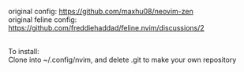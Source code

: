 original config: https://github.com/maxhu08/neovim-zen <br>
original feline config: https://github.com/freddiehaddad/feline.nvim/discussions/2 <br><br>

To install:<br>
Clone into ~/.config/nvim, and delete .git to make your own repository
